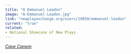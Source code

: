 ```yaml
---
title: "A Emmanuel Leadon"
image: "A-Emmanuel-Leadon.jpg"
link: "newplayexchange.org/users/19059/emmanuel-leadon"
current: "true"
related:
- National Showcase of New Plays
---
```


<a href="https://newplayexchange.org/plays/203130/cave-canem" target="_blank" rel="nofollow">*Cave Canem*</a>

